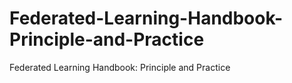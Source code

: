 # Federated-Learning-Handbook-Principle-and-Practice
Federated Learning Handbook: Principle and Practice
